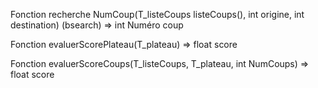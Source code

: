Fonction recherche NumCoup(T_listeCoups listeCoups(), int origine, int destination) (bsearch) => int Numéro coup

Fonction evaluerScorePlateau(T_plateau) => float score

Fonction evaluerScoreCoups(T_listeCoups, T_plateau, int NumCoups) => float score